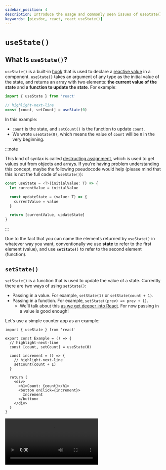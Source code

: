 ```yaml
---
sidebar_position: 4
description: Introduce the usage and commonly seen issues of useState() in React.
keywords: [piesdoc, react, react useState()]
---
```


# `useState()`

## What Is `useState()`?

`useState()` is a built-in [hook](./the-basics-of-hooks) that is used to declare a [reactive value](./reactive-values) in a component. `useState()` takes an argument of any type as the initial value of the state, and returns an array with two elements: **the current value of the state** and **a function to update the state**. For example:

```ts showLineNumbers
import { useState } from 'react'

// highlight-next-line
const [count, setCount] = useState(0)
```

In this example: 

- `count` is the state, and `setCount()` is the function to update `count`.
- We wrote `useState(0)`, which means the value of `count` will be `0` in the very beginning.

:::note

This kind of syntax is called [destructing assignment](https://developer.mozilla.org/en-US/docs/Web/JavaScript/Reference/Operators/Destructuring_assignment), which is used to get values out from objects and arrays. If you're having problem understanding this concept, maybe the following pseudocode would help (please mind that this is not the full code of `useState()`):

```ts showLineNumbers
const useState = <T>(initialValue: T) => {
  let currentValue = initialValue

  const updateState = (value: T) => {
    currentValue = value
  }

  return [currentValue, updateState]
}
```

:::

Due to the fact that you can name the elements returned by `useState()` in whatever way you want, conventionally we use **state** to refer to the first element (value), and use **`setState()`** to refer to the second element (function).

## `setState()`

`setState()` is a function that is used to update the value of a state. Currently there are two ways of using `setState()`:

- Passing in a value. For example, `setState(1)` or `setState(count + 1)`.
- Passing in a function. For example, `setState((prev) => prev + 1)`.
  - We'll talk about this [as we get deeper into React](./use-state-in-depth#updater-functions). For now passing in a value is good enough!

Let's use a simple counter app as an example:

```tsx showLineNumbers
import { useState } from 'react'

export const Example = () => {
  // highlight-next-line
  const [count, setCount] = useState(0)

  const increment = () => {
    // highlight-next-line
    setCount(count + 1)
  }

  return (
    <div>
      <h1>Count: {count}</h1>
      <button onClick={increment}>
        Increment
      </button>
    </div>
  )
}
```

<Video src="/video/react/use-state_counter.mov" />

In the above example, the initial value of `count` will be `0`. Every time the "Increment" button is clicked, `increment()` will be called, thus updating the value of `count` to `count + 1`.

In React, all states should only be updated via the corresponding `setState()` function; **updating a state without using `setState()` is a big no**!

## State Initializer

Sometimes we might want to initialize a state with a function when the logic is somewhat complicated. For example:

```ts showLineNumbers
import { useState } from 'react'

// highlight-start
const getSomething = () => {
  // Some complicated computations here.
  return something
}
// highlight-end

export const Example = () => {
  // highlight-next-line
  const [state, setState] = useState(getSomething())
  
  return (
    // ...
  )
}
```

While the above example works fine, `getSomething()` will actually be executed every time `Example` re-renders, thanks to how JSX works. Luckily, we can prevent this from happening by **passing in a function** instead of a value. For example:

```ts showLineNumbers
import { useState } from 'react'

const getSomething = () => {
  // Some complicated computations here.
  return something
}

export const Example = () => {
  // highlight-next-line
  const [state, setState] = useState(getSomething)
  
  return (
    // ...
  )
}
```

Notice that we didn't call `getSomething()` when using `useState()` this time; we passed the whole function to `useState()` and let it call it for us. But what if we also want to pass a parameter to `getSomething()`? In that case, we can just make an extra function wrapper for it. For example:

```ts showLineNumbers
import { useState } from 'react'

// highlight-next-line
const getSomething = (value: number) => {
  // Some complicated computations here.
  return something
}

export const Example = () => {
  const [state, setState] = useState(
    // highlight-next-line
    () => getSomething(1)
  )
  
  return (
    // ...
  )
}
```

## Pay Attention to Referential Equality

When updating a non-[primitive](https://developer.mozilla.org/en-US/docs/Glossary/Primitive) state with `setState()`, we need to pay attention to the referential equality of variables. Consider the following example:

```tsx showLineNumbers
import { useState } from 'react'

export const Example = () => {
  // highlight-start
  const [user, setUser] = useState({
    name: 'hello',
  })
  // highlight-end

  const updateUser = () => {
    // highlight-start
    setUser({
      name: 'hello',
    })
    // highlight-end
  }

  return (
    <div>
      <h1>User: {JSON.stringify(user)}</h1>
      <button onClick={updateUser}>Update User</button>
    </div>
  )
}
```

In the above example, the component will still re-render even though we're updating `user` with the same value. This is because the object we pass to `setUser()` is not the same as the one we used in the initial `useState()` call.

<Video src="/video/react/use-state_referential-equality.mov" />

This issue occurs with all non-primitive values, such as objects, arrays, maps, etc.

## What Kind of Value Is Suitable to Be a State?

Despite the fact that `useState()` can be used to declare a state of any type, it doesn't mean that everything is suitable to be declared as a state. For example, we can use `useState()` to declare a state of type function like `useState(() => () => { ... })`; the extra function wrapper is there due to how [state initializer](#state-initializer) works in `useState()`. Although this works fine, it just doesn't feel right, is it?

As we've mentioned in [Reactive Values](./reactive-values#when-to-make-a-variable-reactive), functions like `useState()` should only be used to declare variables that **will change**, and **users must be informed of this change on the screen**. Even though the value of a function state may change, users will not be able to see the function itself on the screen. Therefore, declaring a state of type function is inefficient. In these types of scenarios, it is recommended to use [references](./use-ref) instead.